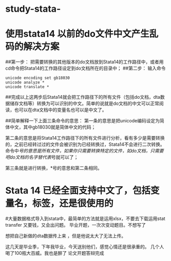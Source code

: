 # study-stata-
# 使用stata14 以前的do文件中文产生乱码的解决方案
##第一步：
把需要转换的其他版本的do文档放到Stata14的工作路径中，或者用cd命令把Stata14的工作路径设定到do文档所在的目录中；
##第二步：
输入命令 
```
unicode encoding set gb18030 
unicode analyze *
unicode translate * 
```

##完成以上这两步后Stata14就会把工作路径下的所有文件（包括do文档，dta数据储存文档等）转换为可以识别的中文。简单的说就是do文档的中文可以正常阅读，也可以在dta文档中的变量名也可以是中文了。

##简单解释一下上面三条命令的意思：
第一条的意思是把unicode编码设定为简体中文，其中gb18030就是简体中文的代码；

第二条的意思是将Stata14工作路径下的所有文件进行分析，看有多少是需要转换的，之前已经转过过的文件会被识别为已经转换过，Stata14不会进行二次转换。命令中*号的意思是所有文件，如果你只需要转换特定的文件，如do文档，只需要吧do文档的名字替代表*号就可以了；

第三条就是进行转换，*号的意思和第二条相同。

# Stata 14 已经全面支持中文了，包括变量名，标签，还是很使用的

#大量数据格式导入到stata中，最简单的方法就是运用xlsx，不要去下载运用stat transfer 又要钱，又会出问题。
毕业开题，一次次变动题目。不想写了

想把自己新做的dta数据传上来 ，但是他说太大了无法上传。

这几天是毕业季，下年我毕业，今天送别他们，感觉心情还是很承重的。
几个人喝了100瓶大百威。我也是醉了
论文开题答辩完成
